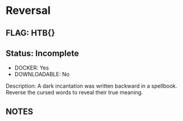 # Reversal

## FLAG: HTB{}

## Status: Incomplete

+ DOCKER: Yes
+ DOWNLOADABLE: No

Description: A dark incantation was written backward in a spellbook. Reverse the cursed words to reveal their true meaning.

## NOTES
